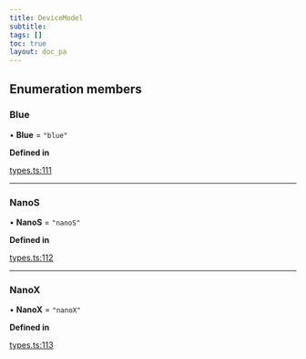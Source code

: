 ```yaml
---
title: DeviceModel
subtitle:
tags: []
toc: true
layout: doc_pa
---
```




## Enumeration members

### Blue

• **Blue** = `"blue"`

**Defined in**

[types.ts:111](https://github.com/LedgerHQ/ledger-live-platform-sdk/blob/248c4d7/src/types.ts#L111)

___

### NanoS

• **NanoS** = `"nanoS"`

**Defined in**

[types.ts:112](https://github.com/LedgerHQ/ledger-live-platform-sdk/blob/248c4d7/src/types.ts#L112)

___

### NanoX

• **NanoX** = `"nanoX"`

**Defined in**

[types.ts:113](https://github.com/LedgerHQ/ledger-live-platform-sdk/blob/248c4d7/src/types.ts#L113)

